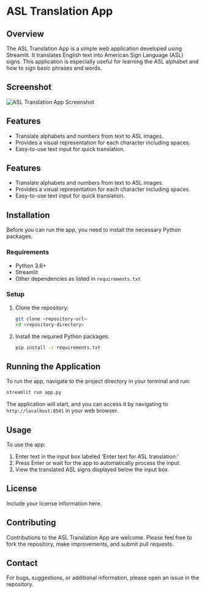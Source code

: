 # ASL Translation App

## Overview
The ASL Translation App is a simple web application developed using Streamlit. It translates English text into American Sign Language (ASL) signs. This application is especially useful for learning the ASL alphabet and how to sign basic phrases and words.

## Screenshot
![ASL Translation App Screenshot](image.png)

## Features
- Translate alphabets and numbers from text to ASL images.
- Provides a visual representation for each character including spaces.
- Easy-to-use text input for quick translation.

## Features
- Translate alphabets and numbers from text to ASL images.
- Provides a visual representation for each character including spaces.
- Easy-to-use text input for quick translation.

## Installation

Before you can run the app, you need to install the necessary Python packages.

### Requirements
- Python 3.6+
- Streamlit
- Other dependencies as listed in `requirements.txt`

### Setup

1. Clone the repository:
   ```bash
   git clone <repository-url>
   cd <repository-directory>
   ```

2. Install the required Python packages:
   ```bash
   pip install -r requirements.txt
   ```

## Running the Application

To run the app, navigate to the project directory in your terminal and run:
```bash
streamlit run app.py
```

The application will start, and you can access it by navigating to `http://localhost:8501` in your web browser.

## Usage

To use the app:
1. Enter text in the input box labeled 'Enter text for ASL translation:'
2. Press Enter or wait for the app to automatically process the input.
3. View the translated ASL signs displayed below the input box.

## License
Include your license information here.

## Contributing
Contributions to the ASL Translation App are welcome. Please feel free to fork the repository, make improvements, and submit pull requests.

## Contact
For bugs, suggestions, or additional information, please open an issue in the repository.
